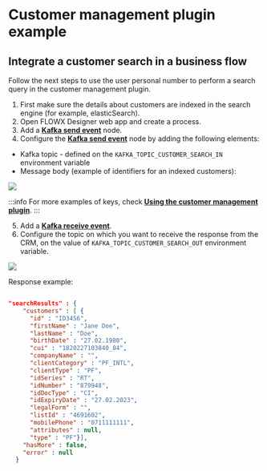 # Customer management plugin example

## Integrate a customer search in a business flow

Follow the next steps to use the user personal number to perform a search query in the customer management plugin.

1. First make sure the details about customers are indexed in the search engine (for example, elasticSearch).
2. Open FLOWX Designer web app and create a process.
3. Add a [**Kafka send event**](../../../../building-blocks/node/message-send-received-task-node.md#message-send-task) node.
4. Configure the [**Kafka send event**](../../../../building-blocks/node/message-send-received-task-node.md#message-send-task) node by adding the following elements:
* Kafka topic - defined on the `KAFKA_TOPIC_CUSTOMER_SEARCH_IN` environment variable
* Message body (example of identifiers for an indexed customers):

![](https://s3.eu-west-1.amazonaws.com/docx.flowx.ai/3.1/crm_params.png)

:::info
For more examples of keys, check [**Using the customer management plugin**](using-the-crm-plugin.md).
:::

5. Add a [**Kafka receive event**](../../../../building-blocks/node/message-send-received-task-node.md#message-receive-task).
6. Configure the topic on which you want to receive the response from the CRM, on the value of `KAFKA_TOPIC_CUSTOMER_SEARCH_OUT` environment variable.

![](https://s3.eu-west-1.amazonaws.com/docx.flowx.ai/3.1/crm_response.png)

Response example:

```json

"searchResults" : {
    "customers" : [ {
      "id" : "ID3456",
      "firstName" : "Jane Doe",
      "lastName" : "Doe",
      "birthDate" : "27.02.1980",
      "cui" : "1820227103840_84",
      "companyName" : "",
      "clientCategory" : "PF_INTL",
      "clientType" : "PF",
      "idSeries" : "RT",
      "idNumber" : "879948",
      "idDocType" : "CI",
      "idExpiryDate" : "27.02.2023",
      "legalForm" : "",
      "listId" : "4691602",
      "mobilePhone" : "0711111111",
      "attributes" : null,
      "type" : "PF"}],
    "hasMore" : false,
    "error" : null
  }

  ```